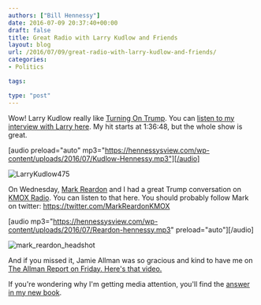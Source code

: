 ```yaml
---
authors: ["Bill Hennessy"]
date: 2016-07-09 20:37:40+00:00
draft: false
title: Great Radio with Larry Kudlow and Friends
layout: blog
url: /2016/07/09/great-radio-with-larry-kudlow-and-friends/
categories:
- Politics

tags:

type: "post"
---
```


Wow! Larry Kudlow really like [Turning On Trump](https://amzn.to/29DcFWp). You can [listen to my interview with Larry here](https://www.wabcradio.com/2012/12/09/kudlowpodcasts/). My hit starts at 1:36:48, but the whole show is great.

[audio preload="auto" mp3="https://hennessysview.com/wp-content/uploads/2016/07/Kudlow-Hennessy.mp3"][/audio]

![LarryKudlow475](https://hennessysview.com/wp-content/uploads/2016/07/LarryKudlow475-300x171.jpg)




On Wednesday, [Mark Reardon](https://stlouis.cbslocal.com/show/mark-reardon/) and I had a great Trump conversation on[ KMOX Radio](https://stlouis.cbslocal.com/show/mark-reardon/). You can listen to that here. You should probably follow Mark on twitter: https://twitter.com/MarkReardonKMOX

[audio mp3="https://hennessysview.com/wp-content/uploads/2016/07/Reardon-hennessy.mp3" preload="auto"][/audio]

![mark_reardon_headshot](https://hennessysview.com/wp-content/uploads/2016/07/mark_reardon_headshot-300x173.jpg)


And if you missed it, Jamie Allman was so gracious and kind to have me on[ The Allman Report on Friday. Here's that video.](https://hennessysview.com/2016/07/09/trump-talking-on-the-allman-report/)

If you're wondering why I'm getting media attention, you'll find the [answer in my new book](https://amzn.to/29DcFWp).
